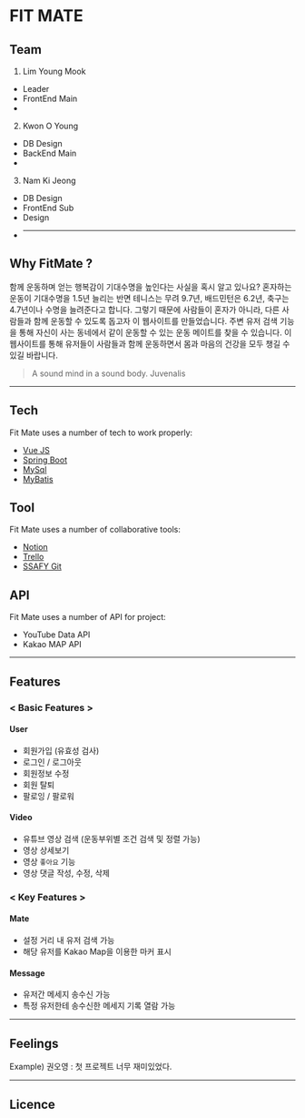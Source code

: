 # FIT MATE

## Team

1. Lim Young Mook

- Leader
- FrontEnd Main
-

2. Kwon O Young

- DB Design
- BackEnd Main
-

3. Nam Ki Jeong

- DB Design
- FrontEnd Sub
- Design
- ***

## Why FitMate ?

함께 운동하며 얻는 행복감이 기대수명을 높인다는 사실을 혹시 알고 있나요?
혼자하는 운동이 기대수명을 1.5년 늘리는 반면 테니스는 무려 9.7년, 배드민턴은 6.2년, 축구는 4.7년이나 수명을 늘려준다고 합니다.
그렇기 때문에 사람들이 혼자가 아니라, 다른 사람들과 함께 운동할 수 있도록 돕고자 이 웹사이트를 만들었습니다.
주변 유저 검색 기능을 통해 자신이 사는 동네에서 같이 운동할 수 있는 운동 메이트를 찾을 수 있습니다.
이 웹사이트를 통해 유저들이 사람들과 함께 운동하면서 몸과 마음의 건강을 모두 챙길 수 있길 바랍니다.

> A sound mind in a sound body.
> Juvenalis

---

## Tech

Fit Mate uses a number of tech to work properly:

- [Vue JS]
- [Spring Boot]
- [MySql]
- [MyBatis]

## Tool

Fit Mate uses a number of collaborative tools:

- [Notion]
- [Trello]
- [SSAFY Git]

## API

Fit Mate uses a number of API for project:

- YouTube Data API
- Kakao MAP API

---

## Features

### < Basic Features >

#### User

- 회원가입 (유효성 검사)
- 로그인 / 로그아웃
- 회원정보 수정
- 회원 탈퇴
- 팔로잉 / 팔로워

#### Video

- 유튜브 영상 검색 (운동부위별 조건 검색 및 정렬 가능)
- 영상 상세보기
- 영상 `좋아요` 기능
- 영상 댓글 작성, 수정, 삭제

### < Key Features >

#### Mate

- 설정 거리 내 유저 검색 가능
- 해당 유저를 Kakao Map을 이용한 마커 표시

#### Message

- 유저간 메세지 송수신 가능
- 특정 유저한테 송수신한 메세지 기록 열람 가능

---

## Feelings

Example)
권오영 : 첫 프로젝트 너무 재미있었다.

---

## Licence

[spring boot]: https://spring.io/projects/spring-boot
[vue js]: https://vuejs.org/
[mysql]: https://www.mysql.com/
[mybatis]: https://mybatis.org/mybatis-3/
[notion]: https://www.notion.so/
[trello]: https://trello.com/
[ssafy git]: https://lab.ssafy.com/
